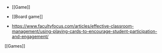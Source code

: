   - [[Game]]
  - [[Board game]]

  - https://www.facultyfocus.com/articles/effective-classroom-management/using-playing-cards-to-encourage-student-participation-and-engagement/

[[Games]]